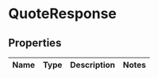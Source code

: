 # QuoteResponse

## Properties
Name | Type | Description | Notes
------------ | ------------- | ------------- | -------------
